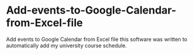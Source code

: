 # Add-events-to-Google-Calendar-from-Excel-file
 Add events to Google Calendar from Excel file
this software was written to automatically add my university course schedule.  

